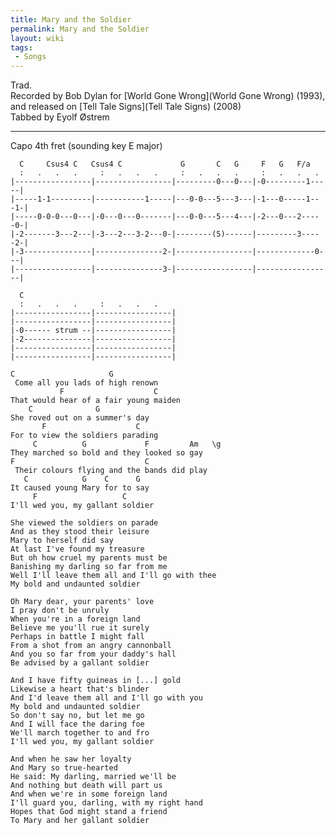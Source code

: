 ```yaml
---
title: Mary and the Soldier
permalink: Mary and the Soldier
layout: wiki
tags:
 - Songs
---
```


Trad.  
Recorded by Bob Dylan for [World Gone
Wrong](World Gone Wrong) (1993), and released on [Tell Tale
Signs](Tell Tale Signs) (2008)  
Tabbed by Eyolf Østrem

* * * * *

Capo 4th fret (sounding key E major)

      C     Csus4 C   Csus4 C             G       C   G     F   G   F/a
      :   .   .   .     :   .   .   .     :   .   .   .     :   .   .   .
    |-----------------|-----------------|---------0---0---|-0---------1-----|
    |-----1-1---------|-----------1-----|---0-0---5---3---|-1---0-----1---1-|
    |-----0-0-0---0---|-0---0---0-------|---0-0---5---4---|-2---0---2-----0-|
    |-2-------3---2---|-3---2---3-2---0-|--------(5)------|---------3-----2-|
    |-3---------------|---------------2-|-----------------|-------------0---|
    |-----------------|---------------3-|-----------------|-----------------|

      C
      :   .   .   .     :   .   .   .
    |-----------------|-----------------|
    |-----------------|-----------------|
    |-0------ strum --|-----------------|
    |-2---------------|-----------------|
    |-----------------|-----------------|
    |-----------------|-----------------|

    C                     G
     Come all you lads of high renown
               F                    C
    That would hear of a fair young maiden
        C              G
    She roved out on a summer's day
           F                    C
    For to view the soldiers parading
         C          G             F         Am   \g
    They marched so bold and they looked so gay
    F                             C
     Their colours flying and the bands did play
       C            G    C      G
    It caused young Mary for to say
         F                   C
    I'll wed you, my gallant soldier

    She viewed the soldiers on parade
    And as they stood their leisure
    Mary to herself did say
    At last I've found my treasure
    But oh how cruel my parents must be
    Banishing my darling so far from me
    Well I'll leave them all and I'll go with thee
    My bold and undaunted soldier

    Oh Mary dear, your parents' love
    I pray don't be unruly
    When you're in a foreign land
    Believe me you'll rue it surely
    Perhaps in battle I might fall
    From a shot from an angry cannonball
    And you so far from your daddy's hall
    Be advised by a gallant soldier

    And I have fifty guineas in [...] gold
    Likewise a heart that's blinder
    And I'd leave them all and I'll go with you
    My bold and undaunted soldier
    So don't say no, but let me go
    And I will face the daring foe
    We'll march together to and fro
    I'll wed you, my gallant soldier

    And when he saw her loyalty
    And Mary so true-hearted
    He said: My darling, married we'll be
    And nothing but death will part us
    And when we're in some foreign land
    I'll guard you, darling, with my right hand
    Hopes that God might stand a friend
    To Mary and her gallant soldier
